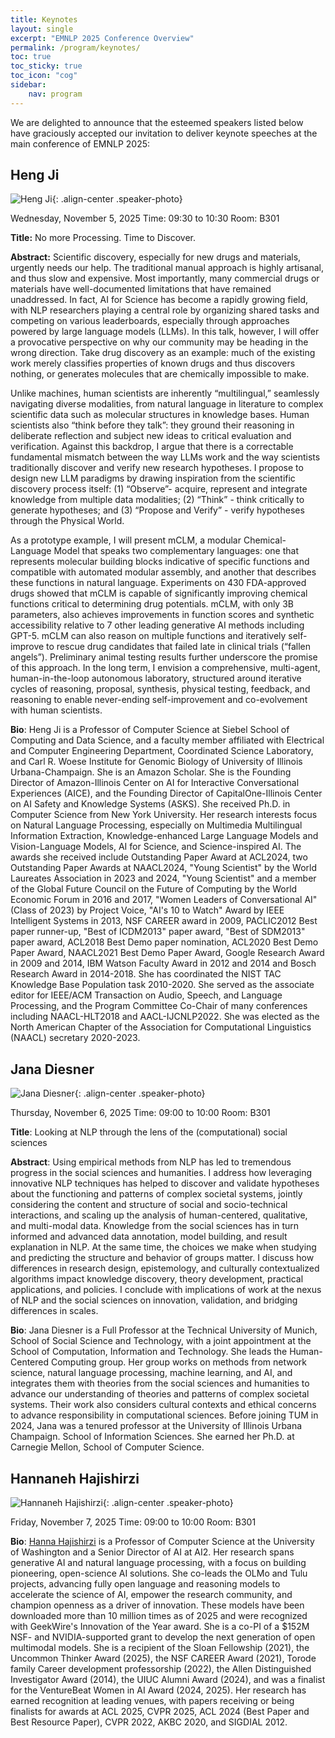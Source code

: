 ```yaml
---
title: Keynotes
layout: single
excerpt: "EMNLP 2025 Conference Overview"
permalink: /program/keynotes/
toc: true
toc_sticky: true
toc_icon: "cog" 
sidebar: 
    nav: program
---
```


We are delighted to announce that the esteemed speakers listed below have graciously accepted our invitation to deliver keynote speeches at the main conference of EMNLP 2025:

<style>
p.speaker-bio { font-style: italic; font-size: 80%; }
.speaker-photo { width: 200px; height: 200px; object-fit: contain; }
</style>

## Heng Ji
![Heng Ji](/assets/images/keynotes/hengji.png){: .align-center .speaker-photo}

Wednesday, November 5, 2025 Time: 09:30 to 10:30 Room: B301

**Title:** No more Processing. Time to Discover.

**Abstract:**
Scientific discovery, especially for new drugs and materials, urgently needs our help. The traditional manual approach is highly artisanal, and thus slow and expensive. Most importantly, many commercial drugs or materials have well-documented limitations that have remained unaddressed. In fact, AI for Science has become a rapidly growing field, with NLP researchers playing a central role by organizing shared tasks and competing on various leaderboards, especially through approaches powered by large language models (LLMs). In this talk, however, I will offer a provocative perspective on why our community may be heading in the wrong direction. Take drug discovery as an example: much of the existing work merely classifies properties of known drugs and thus discovers nothing, or generates molecules that are chemically impossible to make.

Unlike machines, human scientists are inherently “multilingual,” seamlessly navigating diverse modalities, from natural language in literature to complex scientific data such as molecular structures in knowledge bases. Human scientists also “think before they talk”: they ground their reasoning in deliberate reflection and subject new ideas to critical evaluation and verification. Against this backdrop, I argue that there is a correctable fundamental mismatch between the way LLMs work and the way scientists traditionally discover and verify new research hypotheses. I propose to design new LLM paradigms by drawing inspiration from the scientific discovery process itself: (1) “Observe”- acquire, represent and integrate knowledge from multiple data modalities; (2) “Think” - think critically to generate hypotheses; and (3) “Propose and Verify” - verify hypotheses through the Physical World. 

As a prototype example, I will present mCLM, a modular Chemical-Language Model that speaks two complementary languages: one that represents molecular building blocks indicative of specific functions and compatible with automated modular assembly, and another that describes these functions in natural language. Experiments on 430 FDA-approved drugs showed that mCLM is capable of significantly improving chemical functions critical to determining drug potentials. mCLM, with only 3B parameters, also achieves improvements in function scores and synthetic accessibility relative to 7 other leading generative AI methods including GPT-5. mCLM can also reason on multiple functions and iteratively self-improve to rescue drug candidates that failed late in clinical trials (“fallen angels”). Preliminary animal testing results further underscore the promise of this approach.
In the long term, I envision a comprehensive, multi-agent, human-in-the-loop autonomous laboratory, structured around iterative cycles of reasoning, proposal, synthesis, physical testing, feedback, and reasoning to enable never-ending self-improvement and co-evolvement with human scientists.

**Bio**: Heng Ji is a Professor of Computer Science at Siebel School of Computing and Data Science, and a faculty member affiliated with Electrical and Computer Engineering Department, Coordinated Science Laboratory, and Carl R. Woese Institute for Genomic Biology of University of Illinois Urbana-Champaign. She is an Amazon Scholar. She is the Founding Director of Amazon-Illinois Center on AI for Interactive Conversational Experiences (AICE), and the Founding Director of CapitalOne-Illinois Center on AI Safety and Knowledge Systems (ASKS). She received Ph.D. in Computer Science from New York University. Her research interests focus on Natural Language Processing, especially on Multimedia Multilingual Information Extraction, Knowledge-enhanced Large Language Models and Vision-Language Models, AI for Science, and Science-inspired AI. The awards she received include Outstanding Paper Award at ACL2024, two Outstanding Paper Awards at NAACL2024, "Young Scientist" by the World Laureates Association in 2023 and 2024, "Young Scientist" and a member of the Global Future Council on the Future of Computing by the World Economic Forum in 2016 and 2017, "Women Leaders of Conversational AI" (Class of 2023) by Project Voice, "AI's 10 to Watch" Award by IEEE Intelligent Systems in 2013, NSF CAREER award in 2009, PACLIC2012 Best paper runner-up, "Best of ICDM2013" paper award, "Best of SDM2013" paper award, ACL2018 Best Demo paper nomination, ACL2020 Best Demo Paper Award, NAACL2021 Best Demo Paper Award, Google Research Award in 2009 and 2014, IBM Watson Faculty Award in 2012 and 2014 and Bosch Research Award in 2014-2018. She has coordinated the NIST TAC Knowledge Base Population task 2010-2020. She served as the associate editor for IEEE/ACM Transaction on Audio, Speech, and Language Processing, and the Program Committee Co-Chair of many conferences including NAACL-HLT2018 and AACL-IJCNLP2022. She was elected as the North American Chapter of the Association for Computational Linguistics (NAACL) secretary 2020-2023.

## Jana Diesner
![Jana Diesner](/assets/images/keynotes/jana.png){: .align-center .speaker-photo}

Thursday, November 6, 2025 Time: 09:00 to 10:00 Room: B301

**Title**: Looking at NLP through the lens of the (computational) social sciences

**Abstract**: Using empirical methods from NLP has led to tremendous progress in the social sciences and humanities. I address how leveraging innovative NLP techniques has helped to discover and validate hypotheses about the functioning and patterns of complex societal systems, jointly considering the content and structure of social and socio-technical interactions, and scaling up the analysis of human-centered, qualitative, and multi-modal data. Knowledge from the social sciences has in turn informed and advanced data annotation, model building, and result explanation in NLP. At the same time, the choices we make when studying and predicting the structure and behavior of groups matter. I discuss how differences in research design, epistemology, and culturally contextualized algorithms impact knowledge discovery, theory development, practical applications, and policies. I conclude with implications of work at the nexus of NLP and the social sciences on innovation, validation, and bridging differences in scales.

**Bio**: Jana Diesner is a Full Professor at the Technical University of Munich, School of Social Science and Technology, with a joint appointment at the School of Computation, Information and Technology. She leads the Human-Centered Computing group. Her group works on methods from network science, natural language processing, machine learning, and AI, and integrates them with theories from the social sciences and humanities to advance our understanding of theories and patterns of complex societal systems. Their work also considers cultural contexts and ethical concerns to advance responsibility in computational sciences. Before joining TUM in 2024, Jana was a tenured professor at the University of Illinois Urbana Champaign. School of Information Sciences. She earned her Ph.D. at Carnegie Mellon, School of Computer Science.


## Hannaneh Hajishirzi
![Hannaneh Hajishirzi](/assets/images/keynotes/hanna.png){: .align-center .speaker-photo}

Friday, November 7, 2025 Time: 09:00 to 10:00 Room: B301

**Bio**: [Hanna Hajishirzi](https://hannaneh.ai/) is a Professor of Computer Science at the University of Washington and a Senior Director of AI at AI2. Her research spans generative AI and natural language processing, with a focus on building pioneering, open-science AI solutions. She co-leads the OLMo and Tulu projects, advancing fully open language and reasoning models to accelerate the science of AI, empower the research community, and champion openness as a driver of innovation. These models have been downloaded more than 10 million times as of 2025 and were recognized with GeekWire's Innovation of the Year award. She is a co-PI of a $152M NSF- and NVIDIA-supported grant to develop the next generation of open multimodal models. 
She is a recipient of the Sloan Fellowship (2021), the Uncommon Thinker Award (2025), the NSF CAREER Award (2021), Torode family Career development professorship (2022), the Allen Distinguished Investigator Award (2014), the UIUC Alumni Award (2024), and was a finalist for the VentureBeat Women in AI Award (2024, 2025). Her research has earned recognition at leading venues, with papers receiving or being finalists for awards at ACL 2025, CVPR 2025, ACL 2024 (Best Paper and Best Resource Paper), CVPR 2022, AKBC 2020, and SIGDIAL 2012.
